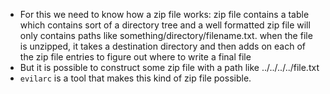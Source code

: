 - For this we need to know how a zip file works: zip file contains a table which contains sort of a directory tree and a well formatted zip file will only contains paths like something/directory/filename.txt. when the file is unzipped, it takes a destination directory and then adds on each of the zip file entries to figure out where to write a final file 
- But it is possible to construct some zip file with a path like ../../../../file.txt
- `evilarc` is a tool that makes this kind of zip file possible.